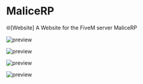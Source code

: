 # MaliceRP

🌐[Website] A Website for the FiveM server MaliceRP 

![preview](https://github.com/YannisBnb/MaliceRP/blob/main/img/preview/Capture.JPG)

![preview](https://github.com/YannisBnb/MaliceRP/blob/main/img/preview/Capture2.JPG)

![preview](https://github.com/YannisBnb/MaliceRP/blob/main/img/preview/Capture3.JPG)

![preview](https://github.com/YannisBnb/MaliceRP/blob/main/img/preview/Capture4.JPG)

